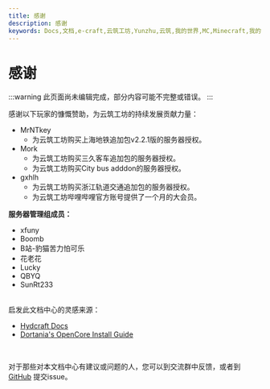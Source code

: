 ```yaml
---
title: 感谢
description: 感谢
keywords: Docs,文档,e-craft,云筑工坊,Yunzhu,云筑,我的世界,MC,Minecraft,我的世界服务器,服务器,云筑工坊服务器,云筑工坊服务器文档,云筑工坊文档中心
---
```


# 感谢

:::warning
此页面尚未编辑完成，部分内容可能不完整或错误。
:::

感谢以下玩家的慷慨赞助，为云筑工坊的持续发展贡献力量：

* MrNTkey
    * 为云筑工坊购买上海地铁追加包v2.2.1版的服务器授权。
* Mork
  * 为云筑工坊购买三久客车追加包的服务器授权。
  * 为云筑工坊购买City bus adddon的服务器授权。
* gxhlh
  * 为云筑工坊购买浙江轨道交通追加包的服务器授权。
  * 为云筑工坊哔哩哔哩官方账号提供了一个月的大会员。

**服务器管理组成员：**

* xfuny
* Boomb
* B站-豹猫苦力怕可乐
* 花老花
* Lucky
* QBYQ
* SunRt233


<br>启发此文档中心的灵感来源：

* [Hydcraft Docs](https://docs.hydcraft.cn/)
* [Dortania's OpenCore Install Guide](https://dortania.github.io/OpenCore-Install-Guide)

<br>

对于那些对本文档中心有建议或问题的人，您可以到交流群中反馈，或者到 [GitHub](https://github.com/jiebieshu/yunzhu-docs-center) 提交issue。

